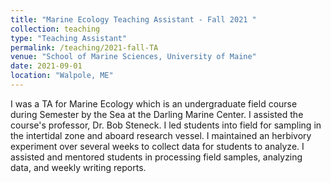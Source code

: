 ```yaml
---
title: "Marine Ecology Teaching Assistant - Fall 2021 "
collection: teaching
type: "Teaching Assistant"
permalink: /teaching/2021-fall-TA
venue: "School of Marine Sciences, University of Maine"
date: 2021-09-01
location: "Walpole, ME"
---
```


I was a TA for Marine Ecology which is an undergraduate field course during Semester by the Sea at the Darling Marine Center. I assisted the course's professor, Dr. Bob Steneck. I led students into field for sampling in the intertidal zone and aboard research vessel. I maintained an herbivory experiment over several weeks to collect data for students to analyze. I assisted and mentored students in processing field samples, analyzing data, and weekly writing reports.

